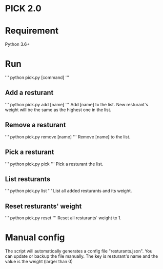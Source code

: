 PICK 2.0
========

# Requirement
Python 3.6+

# Run
'''
python pick.py [command]
'''

## Add a resturant
'''
python pick.py add [name]
'''
Add [name] to the list. New resturant's weight will be the same as the highest one in the list.

## Remove a resturant
'''
python pick.py remove [name]
'''
Remove [name] to the list.

## Pick a resturant
'''
python pick.py pick
'''
Pick a resturant the list.

## List resturants
'''
python pick.py list
'''
List all added resturants and its weight.

## Reset resturants' weight
'''
python pick.py reset
'''
Reset all resturants' weight to 1.

# Manual config
The script will automatically generates a config file "resturants.json". You can update or backup the file manually. The key is resturant's name and the value is the weight (larger than 0)